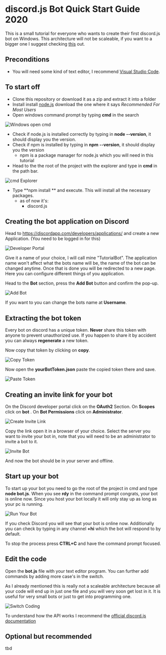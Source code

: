 # discord.js Bot Quick Start Guide 2020
This is a small tutorial for everyone who wants to create their first discord.js bot on Windows. 
This architecture will not be scaleable, if you want to a bigger one I suggest checking [this](https://github.com/AnIdiotsGuide/guidebot) out. 

## Preconditions

- You will need some kind of text editor, I recommend [Visual Studio Code](https://code.visualstudio.com/Download).

## To start off

- Clone this repository or download it as a zip and extract it into a folder
- Install install [node.js](https://nodejs.org/en/) download the one where it says *Recommended For Most Users*
- Open windows command prompt by typing **cmd** in the search

![Windows open cmd](./images/cmdWindows.png)

- Check if node.js is installed correctly by typing in **node --version**, it should display you the version.
- Check if npm is installed by typing in **npm --version**, it should display you the version
	- npm is a package manager for node.js which you will need in this tutorial
- Head to the the root of the project with the explorer and type in **cmd** in the path bar.

![cmd Explorer](./images/cmdExplorer.png)

- Type **npm install ** and execute. This will install all the necessary packages.
	- as of now it's:
		- discord.js 

## Creating the bot application on Discord

Head to https://discordapp.com/developers/applications/ and create a new Application. (You need to be logged in for this)

![Developer Portal](./images/devPortal.png)

Give it a name of your choice, I will call mine "TutorialBot". The application name won't affect what the bots name will be, the name of the bot can be changed anytime.
Once that is done you will be redirected to a new page. Here you can configure different things of you application.

Head to the **Bot** section, press the **Add Bot** button and confirm the pop-up. 

![Add Bot](./images/addBot.png)

If you want to you can change the bots name at **Username**.

## Extracting the bot token

Every bot on discord has a unique token. **Never** share this token with anyone to prevent unauthorized use. If you happen to share it by accident you can always **regenerate** a new token.

Now copy that token by clicking on **copy**.

![Copy Token](./images/copyToken.png)

Now open the **yourBotToken.json**  paste the copied token there and save.

![Paste Token](./images/pasteToken.png)

## Creating an invite link for your bot

On the Discord developer portal click on the **OAuth2** Section.
On **Scopes** click on **bot** .
On **Bot Permissions** click on **Administrator**. 

![Create Invite Link](./images/createInviteLink.png)

Copy the link open it in a browser of your choice. Select the server you want to invite your bot in, note that you will need to be an administrator to invite a bot to it.

![Invite Bot](./images/inviteBot.png)

And now the bot should be in your server and offline.

## Start up your bot

To start up your bot you need to go the root of the project in cmd and type **node bot.js**. 
When you see **rdy** in the command prompt congrats, your bot is online now. Since you host your bot locally it will only stay up as long as your pc is running. 

![Run Your Bot](./images/runBot.png)

If you check Discord you will see that your bot is online now. 
Additionally you can check by typing in any channel **+hi** which the bot will respond to by default.


To stop the process press **CTRL+C** and have the command prompt focused.


## Edit the code

Open the **bot.js** file with your text editor program. You can further add commands by adding more case's in the switch.

As I already mentioned this is really not a scaleable architecture because all your code will end up in just one file and you will very soon get lost in it. It is useful for very small bots or just to get into programming one.

![Switch Coding](./images/switchCode.png)

To understand how the API works I recommend the [official discord.js documentation](https://discord.js.org/#/docs/main/stable/general/welcome)

## Optional but recommended

tbd

